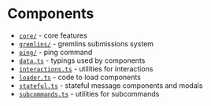 # Components

- [`core/`](./core/) - core features
- [`gremlins/`](./gremlins/) - gremlins submissions system
- [`ping/`](./ping/) - ping command
- [`data.ts`](./data.ts) - typings used by components
- [`interactions.ts`](./interactions.ts) - utilities for interactions
- [`loader.ts`](./loader.ts) - code to load components
- [`stateful.ts`](./stateful.ts) - stateful message components and modals
- [`subcommands.ts`](./subcommands.ts) - utilities for subcommands
